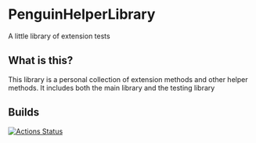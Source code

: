 # PenguinHelperLibrary
A little library of extension tests

## What is this?
This library is a personal collection of extension methods and other helper methods. It includes both the main library and the testing library

## Builds

[![Actions Status](https://github.com/TimeTravelPenguin/PenguinHelperLibrary/workflows/PenguinHelperLibrary%20Build/badge.svg)](https://github.com/TimeTravelPenguin/PenguinHelperLibrary/actions)
